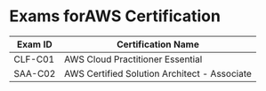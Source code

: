 # Exams forAWS Certification

|Exam ID|Certification Name|
|---|---|
|CLF-C01|AWS Cloud Practitioner Essential|
|SAA-C02|AWS Certified Solution Architect - Associate|